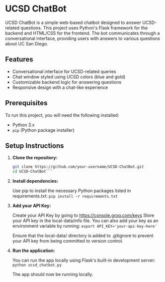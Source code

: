 # UCSD ChatBot

UCSD ChatBot is a simple web-based chatbot designed to answer UCSD-related questions. This project uses Python's Flask framework for the backend and HTML/CSS for the frontend. The bot communicates through a conversational interface, providing users with answers to various questions about UC San Diego.

## Features

- Conversational interface for UCSD-related queries
- Chat window styled using UCSD colors (blue and gold)
- Customizable backend logic for answering questions
- Responsive design with a chat-like experience

## Prerequisites

To run this project, you will need the following installed:

- Python 3.x
- `pip` (Python package installer)

## Setup Instructions

1. **Clone the repository:**

   ```bash
   git clone https://github.com/your-username/UCSD-ChatBot.git
   cd UCSD-ChatBot```

2. **Install dependencies:**

   Use pip to install the necessary Python packages listed in requirements.txt:
   `pip install -r requirements.txt`

3. **Add your API Key:**

   Create your API Key by going to https://console.groq.com/keys
   Store your API key in the local-data/info file. You can also add your key as an environment variable by running:
   `export API_KEY='your-api-key-here'`

   Ensure that the local-data/ directory is added to .gitignore to prevent your API key from being committed to version control.

5. **Run the application:**

   You can run the app locally using Flask's built-in development server:
   `python ucsd_chatbot.py`

   The app should now be running locally.

